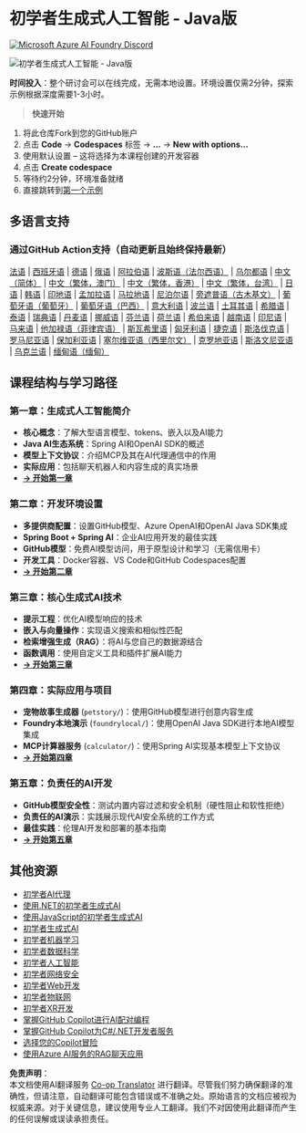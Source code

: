 <!--
CO_OP_TRANSLATOR_METADATA:
{
  "original_hash": "63b6426b88f6f56398ca3f1fbfc30889",
  "translation_date": "2025-07-29T14:33:14+00:00",
  "source_file": "README.md",
  "language_code": "zh"
}
-->
# 初学者生成式人工智能 - Java版
[![Microsoft Azure AI Foundry Discord](https://dcbadge.limes.pink/api/server/ByRwuEEgH4)](https://discord.com/invite/ByRwuEEgH4)

![初学者生成式人工智能 - Java版](../../translated_images/beg-genai-series.8b48be9951cc574c25f8a3accba949bfd03c2f008e2c613283a1b47316fbee68.zh.png)

**时间投入**：整个研讨会可以在线完成，无需本地设置。环境设置仅需2分钟，探索示例根据深度需要1-3小时。

> **快速开始**

1. 将此仓库Fork到您的GitHub账户
2. 点击 **Code** → **Codespaces** 标签 → **...** → **New with options...**
3. 使用默认设置 – 这将选择为本课程创建的开发容器
4. 点击 **Create codespace**
5. 等待约2分钟，环境准备就绪
6. 直接跳转到[第一个示例](./02-SetupDevEnvironment/README.md#step-2-create-a-github-personal-access-token)

## 多语言支持

### 通过GitHub Action支持（自动更新且始终保持最新）

[法语](../fr/README.md) | [西班牙语](../es/README.md) | [德语](../de/README.md) | [俄语](../ru/README.md) | [阿拉伯语](../ar/README.md) | [波斯语（法尔西语）](../fa/README.md) | [乌尔都语](../ur/README.md) | [中文（简体）](./README.md) | [中文（繁体，澳门）](../mo/README.md) | [中文（繁体，香港）](../hk/README.md) | [中文（繁体，台湾）](../tw/README.md) | [日语](../ja/README.md) | [韩语](../ko/README.md) | [印地语](../hi/README.md) | [孟加拉语](../bn/README.md) | [马拉地语](../mr/README.md) | [尼泊尔语](../ne/README.md) | [旁遮普语（古木基文）](../pa/README.md) | [葡萄牙语（葡萄牙）](../pt/README.md) | [葡萄牙语（巴西）](../br/README.md) | [意大利语](../it/README.md) | [波兰语](../pl/README.md) | [土耳其语](../tr/README.md) | [希腊语](../el/README.md) | [泰语](../th/README.md) | [瑞典语](../sv/README.md) | [丹麦语](../da/README.md) | [挪威语](../no/README.md) | [芬兰语](../fi/README.md) | [荷兰语](../nl/README.md) | [希伯来语](../he/README.md) | [越南语](../vi/README.md) | [印尼语](../id/README.md) | [马来语](../ms/README.md) | [他加禄语（菲律宾语）](../tl/README.md) | [斯瓦希里语](../sw/README.md) | [匈牙利语](../hu/README.md) | [捷克语](../cs/README.md) | [斯洛伐克语](../sk/README.md) | [罗马尼亚语](../ro/README.md) | [保加利亚语](../bg/README.md) | [塞尔维亚语（西里尔文）](../sr/README.md) | [克罗地亚语](../hr/README.md) | [斯洛文尼亚语](../sl/README.md) | [乌克兰语](../uk/README.md) | [缅甸语（缅甸）](../my/README.md)

## 课程结构与学习路径

### **第一章：生成式人工智能简介**
- **核心概念**：了解大型语言模型、tokens、嵌入以及AI能力
- **Java AI生态系统**：Spring AI和OpenAI SDK的概述
- **模型上下文协议**：介绍MCP及其在AI代理通信中的作用
- **实际应用**：包括聊天机器人和内容生成的真实场景
- **[→ 开始第一章](./01-IntroToGenAI/README.md)**

### **第二章：开发环境设置**
- **多提供商配置**：设置GitHub模型、Azure OpenAI和OpenAI Java SDK集成
- **Spring Boot + Spring AI**：企业AI应用开发的最佳实践
- **GitHub模型**：免费AI模型访问，用于原型设计和学习（无需信用卡）
- **开发工具**：Docker容器、VS Code和GitHub Codespaces配置
- **[→ 开始第二章](./02-SetupDevEnvironment/README.md)**

### **第三章：核心生成式AI技术**
- **提示工程**：优化AI模型响应的技术
- **嵌入与向量操作**：实现语义搜索和相似性匹配
- **检索增强生成（RAG）**：将AI与您自己的数据源结合
- **函数调用**：使用自定义工具和插件扩展AI能力
- **[→ 开始第三章](./03-CoreGenerativeAITechniques/README.md)**

### **第四章：实际应用与项目**
- **宠物故事生成器** (`petstory/`)：使用GitHub模型进行创意内容生成
- **Foundry本地演示** (`foundrylocal/`)：使用OpenAI Java SDK进行本地AI模型集成
- **MCP计算器服务** (`calculator/`)：使用Spring AI实现基本模型上下文协议
- **[→ 开始第四章](./04-PracticalSamples/README.md)**

### **第五章：负责任的AI开发**
- **GitHub模型安全性**：测试内置内容过滤和安全机制（硬性阻止和软性拒绝）
- **负责任的AI演示**：实践展示现代AI安全系统的工作方式
- **最佳实践**：伦理AI开发和部署的基本指南
- **[→ 开始第五章](./05-ResponsibleGenAI/README.md)**

## 其他资源

- [初学者AI代理](https://github.com/microsoft/ai-agents-for-beginners)
- [使用.NET的初学者生成式AI](https://github.com/microsoft/Generative-AI-for-beginners-dotnet)
- [使用JavaScript的初学者生成式AI](https://github.com/microsoft/generative-ai-with-javascript)
- [初学者生成式AI](https://github.com/microsoft/generative-ai-for-beginners)
- [初学者机器学习](https://aka.ms/ml-beginners)
- [初学者数据科学](https://aka.ms/datascience-beginners)
- [初学者人工智能](https://aka.ms/ai-beginners)
- [初学者网络安全](https://github.com/microsoft/Security-101)
- [初学者Web开发](https://aka.ms/webdev-beginners)
- [初学者物联网](https://aka.ms/iot-beginners)
- [初学者XR开发](https://github.com/microsoft/xr-development-for-beginners)
- [掌握GitHub Copilot进行AI配对编程](https://aka.ms/GitHubCopilotAI)
- [掌握GitHub Copilot为C#/.NET开发者服务](https://github.com/microsoft/mastering-github-copilot-for-dotnet-csharp-developers)
- [选择您的Copilot冒险](https://github.com/microsoft/CopilotAdventures)
- [使用Azure AI服务的RAG聊天应用](https://github.com/Azure-Samples/azure-search-openai-demo-java)

**免责声明**：  
本文档使用AI翻译服务 [Co-op Translator](https://github.com/Azure/co-op-translator) 进行翻译。尽管我们努力确保翻译的准确性，但请注意，自动翻译可能包含错误或不准确之处。原始语言的文档应被视为权威来源。对于关键信息，建议使用专业人工翻译。我们不对因使用此翻译而产生的任何误解或误读承担责任。